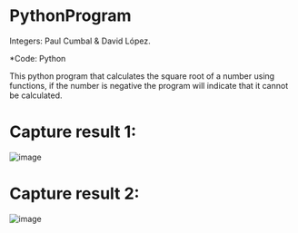# PythonProgram
Integers: Paul Cumbal & David López.

*Code: Python

This python program that calculates the square root of a number using functions, if the number is negative the program will indicate that it cannot be calculated.

# Capture result 1:
![image](https://github.com/paulcc18/PythonProgram/assets/170490551/858dec61-f77e-4e14-bdbf-b5a904968913)
# Capture result 2:
![image](https://github.com/paulcc18/PythonProgram/assets/170490551/04c98c9d-44c9-42f8-8fec-e4c8dcb3fbdc)

